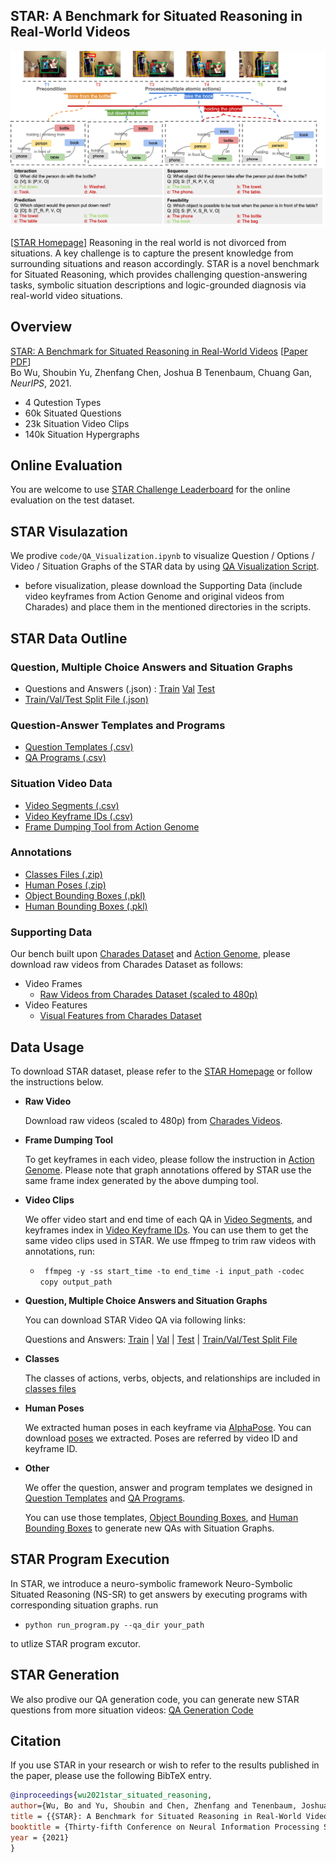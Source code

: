 
## STAR: A Benchmark for Situated Reasoning in Real-World Videos

<div align="center">
<img src="img/NeurIPS2021_star_teaser.png" width="600" >
</div>

[[STAR Homepage](https://bobbywu.com/STAR)]
Reasoning in the real world is not divorced from situations. A key challenge is to capture the present knowledge from surrounding situations and reason accordingly. STAR is a novel benchmark for Situated Reasoning, which provides challenging question-answering tasks, symbolic situation descriptions and logic-grounded diagnosis via real-world video situations.

## Overview
>
[STAR: A Benchmark for Situated Reasoning in Real-World Videos](http://star.csail.mit.edu) [[Paper PDF](https://openreview.net/pdf?id=EfgNF5-ZAjM)]  
Bo Wu, Shoubin Yu, Zhenfang Chen, Joshua B Tenenbaum, Chuang Gan, *NeurIPS*, 2021.
>
* 4 Qutestion Types
* 60k Situated Questions
* 23k Situation Video Clips
* 140k Situation Hypergraphs

## Online Evaluation

You are welcome to use [STAR Challenge Leaderboard](https://eval.ai/web/challenges/challenge-page/1325/overview) for the online evaluation on the test dataset.

## STAR Visulazation

We prodive `code/QA_Visualization.ipynb` to visualize Question / Options / Video / Situation Graphs of the STAR data by using [QA Visualization Script](https://github.com/csbobby/STAR_Benchmark).
 * before visualization, please download the Supporting Data (include video keyframes from Action Genome and original videos from Charades) and place them in the mentioned directories in the scripts.

## STAR Data Outline

### Question, Multiple Choice Answers and Situation Graphs  
 * Questions and Answers (.json) : [Train](https://star-benchmark.s3.us-east.cloud-object-storage.appdomain.cloud/Question_Answer_SituationGraph/STAR_train.json) [Val](https://star-benchmark.s3.us-east.cloud-object-storage.appdomain.cloud/Question_Answer_SituationGraph/STAR_val.json) [Test](https://star-benchmark.s3.us-east.cloud-object-storage.appdomain.cloud/Question_Answer_SituationGraph/STAR_test.json)
 * [Train/Val/Test Split File (.json)](https://star-benchmark.s3.us-east.cloud-object-storage.appdomain.cloud/Question_Answer_SituationGraph/split_file.json)

### Question-Answer Templates and Programs  
 * [Question Templates (.csv)](https://star-benchmark.s3.us-east.cloud-object-storage.appdomain.cloud/Templates_Programs/QA_templates.csv)
 * [QA Programs (.csv)](https://star-benchmark.s3.us-east.cloud-object-storage.appdomain.cloud/Templates_Programs/QA_programs.csv)

### Situation Video Data  
 * [Video Segments (.csv)](https://star-benchmark.s3.us-east.cloud-object-storage.appdomain.cloud/Situation_Video_Data/Video_Segments.csv)
 * [Video Keyframe IDs (.csv)](https://star-benchmark.s3.us-east.cloud-object-storage.appdomain.cloud/Situation_Video_Data/Video_Keyframe_IDs.csv)
 * [Frame Dumping Tool from Action Genome](https://github.com/JingweiJ/ActionGenome)

### Annotations  
 * [Classes Files (.zip)](https://star-benchmark.s3.us-east.cloud-object-storage.appdomain.cloud/Annotations/classes.zip) 
 * [Human Poses (.zip)](https://star-benchmark.s3.us-east.cloud-object-storage.appdomain.cloud/Annotations/pose.zip)
 * [Object Bounding Boxes (.pkl)](https://star-benchmark.s3.us-east.cloud-object-storage.appdomain.cloud/Annotations/object_bbox_and_relationship.pkl)
 * [Human Bounding Boxes (.pkl)](https://star-benchmark.s3.us-east.cloud-object-storage.appdomain.cloud/Annotations/person_bbox.pkl)

### Supporting Data  
Our bench built upon [Charades Dataset](https://prior.allenai.org/projects/charades) and [Action Genome](https://www.actiongenome.org), please download raw videos from Charades Dataset as follows:
* Video Frames
  * [Raw Videos from Charades Dataset (scaled to 480p)](https://prior.allenai.org/projects/charades)
* Video Features
  * [Visual Features from Charades Dataset](https://prior.allenai.org/projects/charades)

## Data Usage

To download STAR dataset, please refer to the [STAR Homepage](https://bobbywu.com/STAR) or follow the instructions below.

* **Raw Video**

	Download raw videos (scaled to 480p) from [Charades Videos](https://prior.allenai.org/projects/charades). 

* **Frame Dumping Tool** 

	To get keyframes in each video, please follow the instruction in [Action Genome](https://github.com/JingweiJ/ActionGenome). Please note that graph annotations offered by STAR use the same frame index generated by the above dumping tool.

* **Video Clips**

	We offer video start and end time of each QA in [Video Segments](https://star-benchmark.s3.us-east.cloud-object-storage.appdomain.cloud/Situation_Video_Data/Video_Segments.csv), and keyframes index in [Video Keyframe IDs](https://star-benchmark.s3.us-east.cloud-object-storage.appdomain.cloud/Situation_Video_Data/Video_Keyframe_IDs.csv). You can use them to get the same video clips used in STAR. We use ffmpeg to trim raw videos with annotations, run:
	* ` ffmpeg -y -ss start_time -to end_time -i input_path -codec copy output_path`

* **Question, Multiple Choice Answers and Situation Graphs**
	
	You can download STAR Video QA via following links:

	Questions and Answers: [Train](https://star-benchmark.s3.us-east.cloud-object-storage.appdomain.cloud/Question_Answer_SituationGraph/STAR_train.json) | [Val](https://star-benchmark.s3.us-east.cloud-object-storage.appdomain.cloud/Question_Answer_SituationGraph/STAR_val.json) | [Test](https://star-benchmark.s3.us-east.cloud-object-storage.appdomain.cloud/Question_Answer_SituationGraph/STAR_test.json) | [Train/Val/Test Split File](https://star-benchmark.s3.us-east.cloud-object-storage.appdomain.cloud/Question_Answer_SituationGraph/split_file.json)

* **Classes**
	
	The classes of actions, verbs, objects, and relationships are included in [classes files](https://star-benchmark.s3.us-east.cloud-object-storage.appdomain.cloud/Annotations/classes.zip)

* **Human Poses**
	
	We extracted human poses in each keyframe via [AlphaPose](https://github.com/MVIG-SJTU/AlphaPose). You can download [poses](https://star-benchmark.s3.us-east.cloud-object-storage.appdomain.cloud/Annotations/pose.zip) we extracted. Poses are referred by video ID and keyframe ID. 

* **Other**
	
	We offer the question, answer and program templates we designed in [Question Templates](https://star-benchmark.s3.us-east.cloud-object-storage.appdomain.cloud/Templates_Programs/QA_templates.csv) and [QA Programs](https://star-benchmark.s3.us-east.cloud-object-storage.appdomain.cloud/Templates_Programs/QA_programs.csv). 

	You can use those templates, [Object Bounding Boxes](https://star-benchmark.s3.us-east.cloud-object-storage.appdomain.cloud/Annotations/object_bbox_and_relationship.pkl), and [Human Bounding Boxes](https://star-benchmark.s3.us-east.cloud-object-storage.appdomain.cloud/Annotations/person_bbox.pkl) to generate new QAs with Situation Graphs.

## STAR Program Execution

In STAR, we introduce a neuro-symbolic framework Neuro-Symbolic Situated Reasoning (NS-SR) to get answers by executing programs with corresponding situation graphs.
run

 * `python run_program.py --qa_dir your_path`

to utlize STAR program excutor.


## STAR Generation

We also prodive our QA generation code, you can generate new STAR questions from more situation videos: [QA Generation Code](https://github.com/csbobby/STAR_Benchmark)


## Citation

If you use STAR in your research or wish to refer to the results published in the paper, please use the following BibTeX entry.
```BibTeX
@inproceedings{wu2021star_situated_reasoning,
author={Wu, Bo and Yu, Shoubin and Chen, Zhenfang and Tenenbaum, Joshua B and Gan, Chuang},
title = {{STAR}: A Benchmark for Situated Reasoning in Real-World Videos},
booktitle = {Thirty-fifth Conference on Neural Information Processing Systems (NeurIPS)},
year = {2021}
}
```



